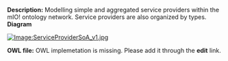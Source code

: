 __Description:__ 
 Modelling simple and aggregated service providers within the mIO! ontology network. Service providers are also organized by types.
 __Diagram__ 





[![Image:ServiceProviderSoA_v1.jpg](../../images/b/b7/ServiceProviderSoA_v1.jpg)](../../Image/ServiceProviderSoA_v1.jpg "Image:ServiceProviderSoA_v1.jpg")





__OWL file:__ 
 OWL implemetation is missing. Please add it through the
 __edit__ 
 link.
